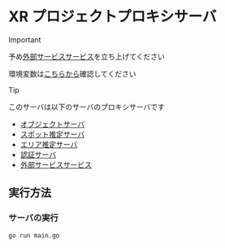 # XR プロジェクトプロキシサーバ


> [!IMPORTANT]
> 予め[外部サービスサービス](https://github.com/kajiLabTeam/xr-project-external-services)を立ち上げてください
>
> 環境変数は[こちらから](https://kjlb.esa.io/posts/5287](https://kjlb.esa.io/posts/5288))確認してください

> [!TIP]
> このサーバは以下のサーバのプロキシサーバです
> - [オブジェクトサーバ](https://github.com/kajiLabTeam/xr-project-object-server) 
> - [スポット推定サーバ](https://github.com/kajiLabTeam/xr-project-spot-estimation-server)
> - [エリア推定サーバ](https://github.com/kajiLabTeam/xr-project-area-estimation-server)
> - [認証サーバ](https://github.com/kajiLabTeam/xr-project-application-authentication-server)
> - [外部サービスサービス](https://github.com/kajiLabTeam/xr-project-external-services)

## 実行方法

### サーバの実行
```bash
go run main.go
```
